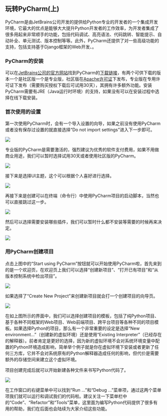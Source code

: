 ## 玩转PyCharm(上)

PyCharm是由JetBrains公司开发的提供给Python专业的开发者的一个集成开发环境，它最大的优点是能够大大提升Python开发者的工作效率，为开发者集成了很多用起来非常顺手的功能，包括代码调试、高亮语法、代码跳转、智能提示、自动补全、单元测试、版本控制等等。此外，PyCharm还提供了对一些高级功能的支持，包括支持基于Django框架的Web开发、。

### PyCharm的安装

可以在[JetBrains公司的官方网站]()找到PyCharm的[下载链接](https://www.jetbrains.com/pycharm/download/)，有两个可供下载的版本一个是社区版一个是专业版，社区版在[Apache许可证](https://zh.wikipedia.org/wiki/Apache%E8%AE%B8%E5%8F%AF%E8%AF%81)下发布，专业版在专用许可证下发布（需要购买授权下载后可试用30天），其拥有许多额外功能。安装PyCharm需要有JRE（Java运行时环境）的支持，如果没有可以在安装过程中选择在线下载安装。

### 首次使用的设置

第一次使用PyCharm时，会有一个导入设置的向导，如果之前没有使用PyCharm或者没有保存过设置的就直接选择“Do not import settings”进入下一步即可。

![](./res/pycharm-import-settings.png)

专业版的PyCharm是需要激活的，强烈建议为优秀的软件支付费用，如果不用做商业用途，我们可以暂时选择试用30天或者使用社区版的PyCharm。

![](./res/pycharm-activate.png)

 接下来是选择UI主题，这个可以根据个人喜好进行选择。

![](./res/pycharm-set-ui-theme.png)

 再接下来是创建可以在终端（命令行）中使用PyCharm项目的启动脚本，当然也可以直接跳过这一步。

![](./res/pycharm-create-launcher-script.png)

然后可以选择需要安装哪些插件，我们可以暂时什么都不安装等需要的时候再来决定。

![](./res/pycharm-plugins.png)

### 用PyCharm创建项目

点击上图中的“Start using PyCharm”按钮就可以开始使用PyCharm啦，首先来到的是一个欢迎页，在欢迎页上我们可以选择“创建新项目”、“打开已有项目”和“从版本控制系统中检出项目”。

![](./res/pycharm-welcome.png)

如果选择了“Create New Project”来创建新项目就会打一个创建项目的向导页。

![](./res/pycharm-new-project.png)

在如上图所示的界面中，我们可以选择创建项目的模板，包括了纯Python项目、基于各种不同框架的Web项目、Web前端项目、跨平台项目等各种不同的项目模板。如果选择Python的项目，那么有一个非常重要的设定是选择“New environment…”（创建新的虚拟环境）还是使用“Existing Interpreter”（已经存在的解释器）。前者肯定是更好的选择，因为新的虚拟环境不会对系统环境变量中配置的Python环境造成影响，简单举个例子就是你在虚拟环境下安装或者更新了任何三方库，它并不会对系统原有的Python解释器造成任何的影响，但代价是需要额外的存储空间来建立这个虚拟环境。

项目创建完成后就可以开始新建各种文件来书写Python代码了。

![](./res/pycharm-workspace.png)

在工作窗口的右键菜单中可以找到“Run ...”和“Debug ...”菜单项，通过这两个菜单项我们就可以运行和调试我们的代码啦。建议关注一下菜单栏中的“Code”、“Refactor”和“Tools”菜单，这里面为编写Python代码提供了很多有用的帮助，我们在后面也会陆续为大家介绍这些功能。
